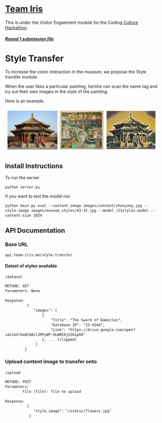 # [Team Iris](https://team-iris.me)
This is under the Visitor Engaement module for the Coding [Culture Hackathon](https://https://coding-culture.zkm.de/).

##### [Round 1 submission file](https://github.com/Nikhil-Kasukurthi/Style-transfer/raw/master/Visitor%20engagement.pdf)
# Style Transfer
To increase the vistor interaction in the museum, we propose the Style transfer module. 

When the user likes a particular painting, he/she can scan the name tag and try out their own images in the style of the painting. 

Here is an example. 

![Image](https://github.com/Nikhil-Kasukurthi/Style-transfer/raw/master/Layer%201.png)


## Install Instructions

To run the server

```
python server.py
```

If you want to test the model run

```
python main.py eval --content-image images/content/shenyang.jpg --style-image images/museum_styles/43-15.jpg --model /21styles.model --content-size 1024
```


## API Documentation

### Base URL
```
api.team-iris.me/style-transfer
```
#### Datset of styles available

```/dataset```
 
 ```
 METHOD: GET
 Parameters: None
 
 Response: 
           {
              "images": [
                  {
                      "Title": "The Sword of Damocles",
                      "Database ID": "22-4544",
                      "Link": "https://drive.google.com/open?id=1oVrDaOCQAslJMTyWP-9LW0COj5ZG1phD"
                  }, ... (clipped)
               ]
          }
 ```
 ### Upload content image to transfer onto
 ```/upload```
 
 ```
 METHOD: POST
 Parameters: 
         file (file): file to uplaod
 
 Response:
           {
              "style_image": "/static/flowers.jpg"
            }
 
 ```
